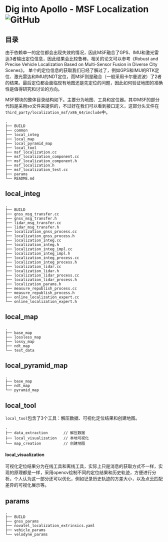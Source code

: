 # Dig into Apollo - MSF Localization ![GitHub](https://img.shields.io/github/license/daohu527/Dig-into-Apollo.svg?style=popout) 

## 目录
由于依赖单一的定位都会出现失效的情况，因此MSF融合了GPS、IMU和激光雷达3者输出定位信息，因此结果会比较鲁棒，相关的论文可以参考《Robust and Precise Vehicle Localization Based on Multi-Sensor Fusion in Diverse City Scenes》。 单个的定位信息的获取我们已经了解过了，例如GPS和IMU的RTK定位、激光雷达和IMU的NDT定位，而MSF则是融合（一般采用卡尔曼滤波）了2者的结果。最后定位都会面临现有地图还是先定位的问题，因此如何验证地图的准确性是值得研究和讨论的方向。  

MSF模块的整体目录结构如下。主要分为地图、工具和定位器。其中MSF的部分代码是采用so文件来提供的，不过好在我们可以看到接口定义，这部分头文件在`third_party/localization_msf/x86_64/include`中。

```
.
├── BUILD
├── common
├── local_integ
├── local_map
├── local_pyramid_map
├── local_tool
├── msf_localization.cc
├── msf_localization_component.cc
├── msf_localization_component.h
├── msf_localization.h
├── msf_localization_test.cc
├── params
└── README.md
```

## local_integ
```
.
├── BUILD
├── gnss_msg_transfer.cc
├── gnss_msg_transfer.h
├── lidar_msg_transfer.cc
├── lidar_msg_transfer.h
├── localization_gnss_process.cc
├── localization_gnss_process.h
├── localization_integ.cc
├── localization_integ.h
├── localization_integ_impl.cc
├── localization_integ_impl.h
├── localization_integ_process.cc
├── localization_integ_process.h
├── localization_lidar.cc
├── localization_lidar.h
├── localization_lidar_process.cc
├── localization_lidar_process.h
├── localization_params.h
├── measure_republish_process.cc
├── measure_republish_process.h
├── online_localization_expert.cc
└── online_localization_expert.h
```


## local_map
```
.
├── base_map
├── lossless_map
├── lossy_map
├── ndt_map
└── test_data
```

## local_pyramid_map
```
.
├── base_map
├── ndt_map
└── pyramid_map
```

## local_tool
`local_tool`包含了3个工具：解压数据、可视化定位结果和创建地图。
```
.
├── data_extraction       // 解压数据
├── local_visualization   // 本地可视化
└── map_creation          // 创建地图
```

#### local_visualization
可视化定位结果分为在线工具和离线工具，实际上只是消息的获取方式不一样，实现的原理都是一样，采用opencv绘制不同的定位结果和历史轨迹，方便进行分析。个人认为这一部分还可以优化，例如记录历史轨迹的方差大小，以及点云匹配差异的可视化展示等。


## params
```
.
├── BUILD
├── gnss_params
├── novatel_localization_extrinsics.yaml
├── vehicle_params
└── velodyne_params
```

